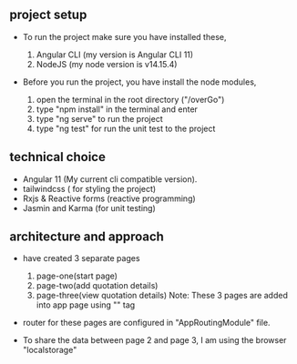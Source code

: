 ## project setup
* To run the project make sure you have installed these,
    1. Angular CLI (my version is Angular CLI 11)
    2. NodeJS (my node version is v14.15.4)

* Before you run the project, you have install the node modules,
    1. open the terminal in the root directory ("/overGo")
    2. type "npm install" in the terminal and enter
    3. type "ng serve" to run the project
    4. type "ng test" for run the unit test to the project
    

## technical choice
* Angular 11 (My current cli compatible version).
* tailwindcss ( for styling the project)
* Rxjs & Reactive forms (reactive programming)
* Jasmin and Karma (for unit testing)


## architecture and approach
* have created 3 separate pages
    1. page-one(start page)
    2. page-two(add quotation details)
    3. page-three(view quotation details)
    Note: These 3 pages are added into app page using "<router-outlet></router-outlet>" tag
    
* router for these pages are configured in "AppRoutingModule" file.

* To share the data between page 2 and page 3, I am using the browser "localstorage"
    
